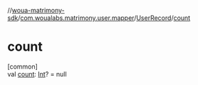 //[woua-matrimony-sdk](../../../index.md)/[com.woualabs.matrimony.user.mapper](../index.md)/[UserRecord](index.md)/[count](count.md)

# count

[common]\
val [count](count.md): [Int](https://kotlinlang.org/api/latest/jvm/stdlib/kotlin/-int/index.html)? = null
